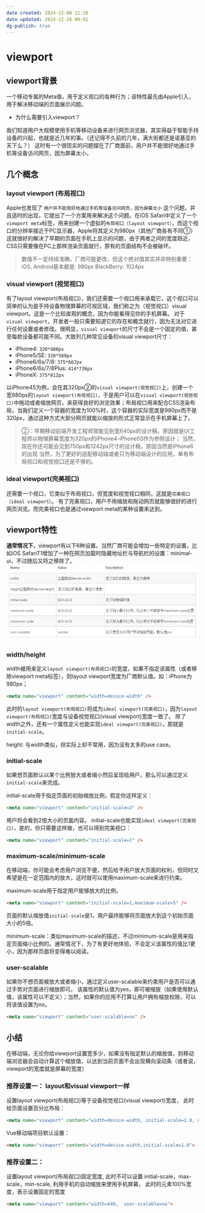 ```yaml
---
date created: 2024-12-08 21:28
date updated: 2024-12-26 00:02
dg-publish: true
---
```


# viewport

## viewport背景

一个移动专属的Meta值，用于定义视口的各种行为；该特性最先由Apple引入，用于解决移动端的页面展示问题。

- 为什么需要引入viewport？

我们知道用户大规模使用手机等移动设备来进行网页浏览器，其实得益于智能手持设备的兴起，也就是近几年的事。（还记得不久前的几年，满大街都还是诺基亚的天下么？）
这时有一个很现实的问题摆在了厂商面前，用户并不能很好地通过手机等设备访问网页，因为屏幕太小。

## 几个概念

### layout viewport (布局视口)

Apple也发现了 `用户并不能很好地通过手机等设备访问网页，因为屏幕太小` 这个问题，并且适时的出现，它提出了一个方案用来解决这个问题。在iOS Safari中定义了一个`viewport meta`标签，用来创建一个虚拟的`布局视口（layout viewport）`，而这个视口的分辨率接近于PC显示器，Apple将其定义为980px（其他厂商各有不同①）
这就很好的解决了早期的页面在手机上显示的问题，由于两者之间的宽度趋近，CSS只需要像在PC上那样渲染页面就行，原有的页面结构不会被破坏。

> 数值不一定持续准确，厂商可能更改，但这个绝对值其实并非特别重要： iOS, Android基本都是: 980px BlackBerry: 1024px

### visual viewport (视觉视口)

有了layout viewport(布局视口)，我们还需要一个视口用来承载它，这个视口可以简单的认为是手持设备物理屏幕的可视区域，我们称之为（视觉视口）visual viewport。这是一个比较直观的概念，因为你能看得见你的手机屏幕。
对于`visual viewport`，开发者一般只需要知道它的存在和概念就行，因为无法对它进行任何设置或者修改。很明显，`visual viewport`的尺寸不会是一个固定的值，甚至每款设备都可能不同。大致列几种常见设备的visual viewport尺寸：

- iPhone4: `320*480px`
- iPhone5/SE: `320*568px`
- iPhone6/6s/7/8: `375*667px`
- iPhone6/6s/7/8Plus: `414*736px`
- iPhoneX: `375*812px`

以iPhone4S为例，会在其320px②的`visual viewport(视觉视口)`上，创建一个宽980px的`layout viewport(布局视口)`，于是用户可以在`visual viewport(视觉视口)`中拖动或者缩放网页，来获得良好的浏览效果；布局视口用来配合CSS渲染布局，当我们定义一个容器的宽度为100%时，这个容器的实际宽度是980px而不是320px，通过这种方式大部分网页就能以缩放的形式正常显示在手机屏幕上了。

> ②：早期移动前端开发工程师常能见到宽640px的设计稿，原因就是UI工程师以物理屏幕宽度为320px的iPhone4-iPhone5S作为参照设计； 当然，现在你还可能会见到750px和1242px尺寸的设计稿，原因当然是iPhone6的出现 当然，为了更好的适配移动端或者只为移动端设计的应用，单有布局视口和视觉视口还是不够的。

### ideal viewport(完美视口)

还需要一个视口，它类似于布局视口，但宽度和视觉视口相同，这就是`完美视口（ideal viewport）`。
有了完美视口，用户不用缩放和拖动网页就能够很好的进行网页浏览。而完美视口也是通过viewport meta的某种设置来达到。

## viewport特性

**通常情况下**，viewport有以下6种设置。当然厂商可能会增加一些特定的设置，比如iOS Safari7.1增加了一种在网页加载时隐藏地址栏与导航栏的设置：minimal-ui，不过随后又将之移除了。
![image.png](https://raw.githubusercontent.com/hacket/ObsidianOSS/master/obsidian/20240228101433.png)

### width/height

width被用来定义`layout viewport(布局视口)`的宽度，如果不指定该属性（或者移除viewport meta标签），则layout viewport宽度为厂商默认值。如：iPhone为980px；

```html
<meta name="viewport" content="width=device-width" />
```

此时的`layout viewport(布局视口)`将成为`ideal viewport(完美视口)`，因为`layout viewport(布局视口)`宽度与设备视觉视口(visual viewport)宽度一致了。
除了width之外，还有一个属性定义也能实现`ideal viewport(完美视口)`，那就是`initial-scale`。

height: 与width类似，但实际上却不常用，因为没有太多的use case。

### initial-scale

如果想页面默认以某个比例放大或者缩小然后呈现给用户，那么可以通过定义`initial-scale`来完成。

initial-scale用于指定页面的初始缩放比例，假定你这样定义：

```html
<meta name="viewport" content="initial-scale=2" />
```

用户将会看到2倍大小的页面内容。
initial-scale也能实现`ideal viewport(完美视口)`，是的，你只需要这样做，也可以得到完美视口：

```html
<meta name="viewport" content="initial-scale=1" />
```

### maximum-scale/minimum-scale

在移动端，你可能会考虑用户浏览不便，然后给予用户放大页面的权利，但同时又希望是在一定范围内的放大，这时就可以使用maximum-scale来进行约束。

maximum-scale用于指定用户能够放大的比例。

```html
<meta name="viewport" content="initial-scale=1,maximum-scale=5" />
```

页面的默认缩放值`initial-scale`是1，用户最终能够将页面放大到这个初始页面大小的5倍。

minimum-scale：类似maximum-scale的描述，不过minimum-scale是用来指定页面缩小比例的。通常情况下，为了有更好地体验，不会定义该属性的值比1更小，因为那样页面将变得难以阅读。

### user-scalable

如果你不想页面被放大或者缩小，通过定义user-scalable来约束用户是否可以通过手势对页面进行缩放即可。
该属性的默认值为yes，即可被缩放（如果使用默认值，该属性可以不定义）；当然，如果你的应用不打算让用户拥有缩放权限，可以将该值设置为no。

```html
<meta name="viewport" content="user-scalable=no" />
```

## 小结

在移动端，无论你给viewport设置宽多少，如果没有指定默认的缩放值，则移动端浏览器会自动计算这个缩放值，以达到当前页面不会出现横向滚动条（或者说，viewport的宽度就是屏幕的宽度）

### **推荐设置一：** layout和visual viewport一样

设置layout viewport(布局视口)等于设备视觉视口(visual viewport)宽度， 此时给页面设置百分比布局：

```html
<meta name="viewport" content="width=device-width, initial-scale=1.0, user-scalable=no">
```

Vue移动端项目默认设置：

```html
<meta name="viewport" content="width=device-width,initial-scale=1.0">
```

### 推荐设置二：

设置layout viewport(布局视口)固定宽度, 此时不可以设置 initial-scale，max-scale，min-scale, 利用手机的自动缩放来使用手机屏幕， 此时的元素100%宽度，表示设置固定的宽度

```html
<meta name="viewport" content="width=640,  user-scalable=no">
```
